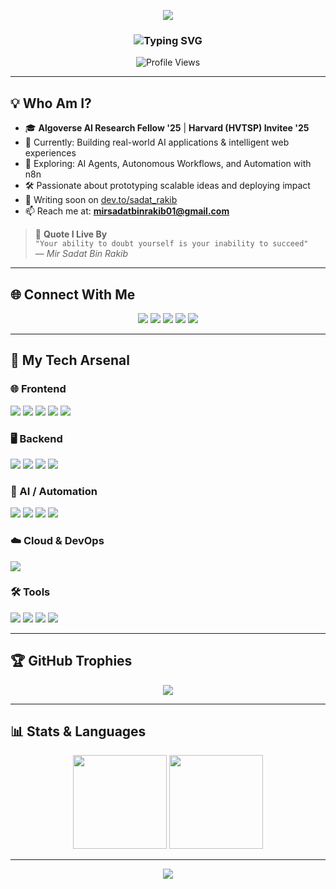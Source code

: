 <p align="center">
  <img src="https://capsule-render.vercel.app/api?type=waving&color=gradient&height=180&section=header&text=Hi%20I'm%20Mir%20Sadat%20Bin%20Rakib&fontSize=35&fontColor=ffffff&animation=fadeIn" />
</p>

<h3 align="center">
  <img src="https://readme-typing-svg.demolab.com?font=Fira+Code&pause=1000&color=64FFDA&center=true&vCenter=true&width=800&lines=AI+Full-Stack+Developer;CS+%26+Math+@+UofA;Algoverse+AI+Research+Fellow+2025;Building+AI-Enhanced+Web+Apps;Turning+Ideas+Into+Products" alt="Typing SVG" />
</h3>

<p align="center">
  <img src="https://komarev.com/ghpvc/?username=sadat-rakib&label=Profile%20views&color=0e75b6&style=flat" alt="Profile Views" />
</p>

---

## 💡 Who Am I?

- 🎓 **Algoverse AI Research Fellow '25** | **Harvard (HVTSP) Invitee '25**
- 🔭 Currently: Building real-world AI applications & intelligent web experiences  
- 🌱 Exploring: AI Agents, Autonomous Workflows, and Automation with n8n  
- 🛠️ Passionate about prototyping scalable ideas and deploying impact  
- 📝 Writing soon on [dev.to/sadat_rakib](https://dev.to/sadat_rakib)  
- 📫 Reach me at: **mirsadatbinrakib01@gmail.com**

> 🧠 **Quote I Live By**  
> `"Your ability to doubt yourself is your inability to succeed"`  
> — *Mir Sadat Bin Rakib*

---

## 🌐 Connect With Me

<p align="center">
  <a href="https://dev.to/sadat_rakib"><img src="https://img.shields.io/badge/dev.to-000?style=for-the-badge&logo=devdotto&logoColor=white"/></a>
  <a href="https://linkedin.com/in/mir-sadat-bin-rakib"><img src="https://img.shields.io/badge/linkedin-0077B5?style=for-the-badge&logo=linkedin&logoColor=white"/></a>
  <a href="https://twitter.com/sadat_03"><img src="https://img.shields.io/badge/Twitter-1DA1F2?style=for-the-badge&logo=twitter&logoColor=white"/></a>
  <a href="https://medium.com/@mirsadatbinrakib01"><img src="https://img.shields.io/badge/medium-000000?style=for-the-badge&logo=medium&logoColor=white"/></a>
  <a href="https://leetcode.com/sadat_07"><img src="https://img.shields.io/badge/LeetCode-FFA116?style=for-the-badge&logo=leetcode&logoColor=black"/></a>
</p>

---

## 🚀 My Tech Arsenal

### 🌐 Frontend  
<p>
  <img src="https://img.shields.io/badge/React-61DAFB?style=for-the-badge&logo=react&logoColor=black" />
  <img src="https://img.shields.io/badge/Tailwind_CSS-06B6D4?style=for-the-badge&logo=tailwindcss&logoColor=white" />
  <img src="https://img.shields.io/badge/Shadcn/UI-%23?style=for-the-badge&logo=shadcn&logoColor=white" />
  <img src="https://img.shields.io/badge/Chart.js-F5788D?style=for-the-badge&logo=chartdotjs&logoColor=white" />
  <img src="https://img.shields.io/badge/TypeScript-3178C6?style=for-the-badge&logo=typescript&logoColor=white" />
</p>

### 🖥️ Backend  
<p>
  <img src="https://img.shields.io/badge/Node.js-339933?style=for-the-badge&logo=nodedotjs&logoColor=white" />
  <img src="https://img.shields.io/badge/REST_API-005571?style=for-the-badge" />
  <img src="https://img.shields.io/badge/FastAPI-009688?style=for-the-badge&logo=fastapi&logoColor=white" />
  <img src="https://img.shields.io/badge/MongoDB-47A248?style=for-the-badge&logo=mongodb&logoColor=white" />
</p>

### 🧠 AI / Automation  
<p>
  <img src="https://img.shields.io/badge/Python-3776AB?style=for-the-badge&logo=python&logoColor=white" />
  <img src="https://img.shields.io/badge/OpenAI_API-412991?style=for-the-badge&logo=openai&logoColor=white" />
  <img src="https://img.shields.io/badge/LangChain-2B3137?style=for-the-badge&logo=langchain&logoColor=white" />
  <img src="https://img.shields.io/badge/n8n-AE3F5E?style=for-the-badge&logo=n8n&logoColor=white" />
</p>

### ☁️ Cloud & DevOps  
<p>
  <img src="https://img.shields.io/badge/AWS-232F3E?style=for-the-badge&logo=amazonaws&logoColor=white" />
</p>

### 🛠️ Tools  
<p>
  <img src="https://img.shields.io/badge/Git-F05032?style=for-the-badge&logo=git&logoColor=white" />
  <img src="https://img.shields.io/badge/GitHub_Actions-2088FF?style=for-the-badge&logo=githubactions&logoColor=white" />
  <img src="https://img.shields.io/badge/Vercel-000000?style=for-the-badge&logo=vercel&logoColor=white" />
  <img src="https://img.shields.io/badge/Firebase-FFCA28?style=for-the-badge&logo=firebase&logoColor=black" />
</p>

---

## 🏆 GitHub Trophies

<p align="center">
  <img src="https://github-profile-trophy.vercel.app/?username=sadat-rakib&theme=algolia&no-frame=true&margin-w=10&row=1&column=6" />
</p>

---

## 📊 Stats & Languages

<p align="center">
  <img height="150px" src="https://github-readme-stats.vercel.app/api?username=sadat-rakib&show_icons=true&theme=github_dark&count_private=true&include_all_commits=true" />
  <img height="150px" src="https://github-readme-stats.vercel.app/api/top-langs/?username=sadat-rakib&layout=compact&theme=github_dark" />
</p>

---

<p align="center">
  <img src="https://capsule-render.vercel.app/api?type=waving&color=gradient&height=100&section=footer"/>
</p>
